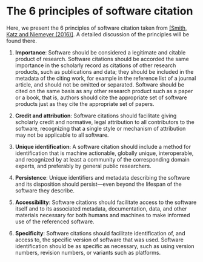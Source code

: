 # The 6 principles of software citation

Here, we present the 6 principles of software citation taken from [\[Smith, Katz and Niemeyer (2016)\]](https://peerj.com/articles/cs-86/). A detailed discussion of the principles will be found there.

1. **Importance**: Software should be considered a legitimate and citable product of research. Software citations should be accorded the same importance in the scholarly record as citations of other research products, such as publications and data; they should be included in the metadata of the citing work, for example in the reference list of a journal article, and should not be omitted or separated. Software should be cited on the same basis as any other research product such as a paper or a book, that is, authors should cite the appropriate set of software products just as they cite the appropriate set of papers.

2. **Credit and attribution**: Software citations should facilitate giving scholarly credit and normative, legal attribution to all contributors to the software, recognizing that a single style or mechanism of attribution may not be applicable to all software.

3. **Unique identification**: A software citation should include a method for identification that is machine actionable, globally unique, interoperable, and recognized by at least a community of the corresponding domain experts, and preferably by general public researchers.

4. **Persistence**: Unique identifiers and metadata describing the software and its disposition should persist—even beyond the lifespan of the software they describe.

5. **Accessibility**: Software citations should facilitate access to the software itself and to its associated metadata, documentation, data, and other materials necessary for both humans and machines to make informed use of the referenced software.

6. **Specificity**: Software citations should facilitate identification of, and access to, the specific version of software that was used. Software identification should be as specific as necessary, such as using version numbers, revision numbers, or variants such as platforms.
